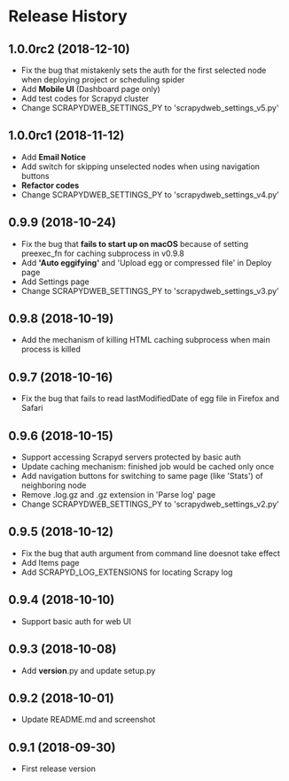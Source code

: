 Release History
===============
1.0.0rc2 (2018-12-10)
------------------
- Fix the bug that mistakenly sets the auth for the first selected node when deploying project or scheduling spider
- Add **Mobile UI** (Dashboard page only)
- Add test codes for Scrapyd cluster
- Change SCRAPYDWEB_SETTINGS_PY to 'scrapydweb_settings_v5.py'


1.0.0rc1 (2018-11-12)
------------------
- Add **Email Notice**
- Add switch for skipping unselected nodes when using navigation buttons
- **Refactor codes**
- Change SCRAPYDWEB_SETTINGS_PY to 'scrapydweb_settings_v4.py'


0.9.9 (2018-10-24)
------------------
- Fix the bug that **fails to start up on macOS** because of setting preexec_fn for caching subprocess in v0.9.8
- Add **'Auto eggifying'** and 'Upload egg or compressed file' in Deploy page
- Add Settings page
- Change SCRAPYDWEB_SETTINGS_PY to 'scrapydweb_settings_v3.py'


0.9.8 (2018-10-19)
------------------
- Add the mechanism of killing HTML caching subprocess when main process is killed


0.9.7 (2018-10-16)
------------------
- Fix the bug that fails to read lastModifiedDate of egg file in Firefox and Safari


0.9.6 (2018-10-15)
------------------
- Support accessing Scrapyd servers protected by basic auth
- Update caching mechanism: finished job would be cached only once
- Add navigation buttons for switching to same page (like 'Stats') of neighboring node
- Remove .log.gz and .gz extension in 'Parse log' page
- Change SCRAPYDWEB_SETTINGS_PY to 'scrapydweb_settings_v2.py'


0.9.5 (2018-10-12)
------------------
- Fix the bug that auth argument from command line doesnot take effect
- Add Items page
- Add SCRAPYD_LOG_EXTENSIONS for locating Scrapy log


0.9.4 (2018-10-10)
------------------
- Support basic auth for web UI


0.9.3 (2018-10-08)
------------------
- Add __version__.py and update setup.py


0.9.2 (2018-10-01)
------------------
- Update README.md and screenshot


0.9.1 (2018-09-30)
------------------
- First release version
